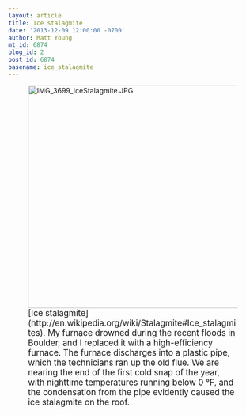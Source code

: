 ```yaml
---
layout: article
title: Ice stalagmite
date: '2013-12-09 12:00:00 -0700'
author: Matt Young
mt_id: 6874
blog_id: 2
post_id: 6874
basename: ice_stalagmite
---
```

<figure>
<img src="/PT/uploads/2013/IMG_3699_IceStalagmite.JPG" alt="IMG_3699_IceStalagmite.JPG" width="600" height="450" />
<figcaption markdown="span">
<big>[Ice stalagmite](http://en.wikipedia.org/wiki/Stalagmite#Ice_stalagmites).  My furnace drowned during the recent floods in Boulder, and I replaced it with a high-efficiency furnace. The furnace discharges into a plastic pipe, which the technicians ran up the old flue. We are nearing the end of the first cold snap of the year, with nighttime temperatures running below 0 &deg;F, and the condensation from the pipe evidently caused the ice stalagmite on the roof.</big>

</figcaption>
</figure>
